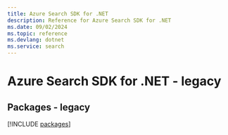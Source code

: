 ```yaml
---
title: Azure Search SDK for .NET
description: Reference for Azure Search SDK for .NET
ms.date: 09/02/2024
ms.topic: reference
ms.devlang: dotnet
ms.service: search
---
```

# Azure Search SDK for .NET - legacy
## Packages - legacy
[!INCLUDE [packages](search-index.md)]